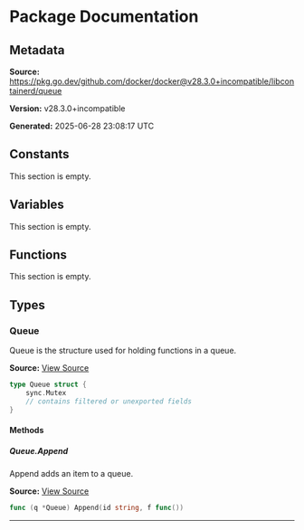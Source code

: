 # Package Documentation

## Metadata

**Source:** https://pkg.go.dev/github.com/docker/docker@v28.3.0+incompatible/libcontainerd/queue

**Version:** v28.3.0+incompatible

**Generated:** 2025-06-28 23:08:17 UTC

## Constants

This section is empty.

## Variables

This section is empty.

## Functions

This section is empty.

## Types

### Queue

Queue is the structure used for holding functions in a queue.

**Source:** [View Source](https://github.com/docker/docker/blob/v28.3.0/libcontainerd/queue/queue.go#L6)  

```go
type Queue struct {
	sync.Mutex
	// contains filtered or unexported fields
}
```

#### Methods

##### Queue.Append

Append adds an item to a queue.

**Source:** [View Source](https://github.com/docker/docker/blob/v28.3.0/libcontainerd/queue/queue.go#L12)  

```go
func (q *Queue) Append(id string, f func())
```

---

